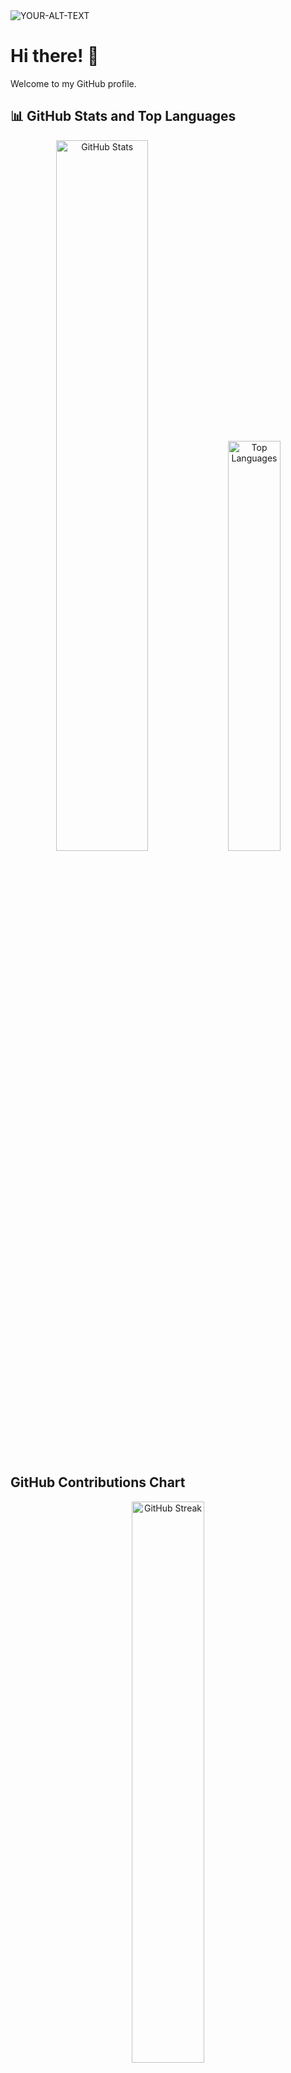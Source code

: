 <picture>
 <source media="(prefers-color-scheme: dark)" srcset="https://user-images.githubusercontent.com/74038190/241765440-80728820-e06b-4f96-9c9e-9df46f0cc0a5.gif">
 <source media="(prefers-color-scheme: light)" srcset="https://user-images.githubusercontent.com/74038190/241765440-80728820-e06b-4f96-9c9e-9df46f0cc0a5.gif">
 <img alt="YOUR-ALT-TEXT" src="https://user-images.githubusercontent.com/74038190/241765440-80728820-e06b-4f96-9c9e-9df46f0cc0a5.gif">
</picture>

# Hi there! 👋

Welcome to my GitHub profile.

## 📊 GitHub Stats and Top Languages

<div align="center">
  <img src="https://github-readme-stats.vercel.app/api?username=sirln&show_icons=true&theme=radical" alt="GitHub Stats" width="54%" />
  <img src="https://github-readme-stats.vercel.app/api/top-langs/?username=sirln&layout=compact&theme=radical" alt="Top Languages" width="41%" />
</div>

## GitHub Contributions Chart

<div align="center">
  <img src="https://github-readme-streak-stats.herokuapp.com/?user=sirln&theme=dark" alt="GitHub Streak" width="48%" />
</div>

## GitHub Views and Stars

![GitHub Views](https://komarev.com/ghpvc/?username=sirln)
![GitHub Stars](https://img.shields.io/github/stars/sirln?style=social)

## 📬 Get in Touch

[![LinkedIn](https://img.shields.io/badge/LinkedIn-Connect-blue?style=for-the-badge&logo=linkedin)](https://www.linkedin.com/in/lawrence-siro-6430b1136/)
[![Twitter](https://img.shields.io/badge/Twitter-Follow-blue?style=for-the-badge&logo=twitter)](https://twitter.com/sir_l_n)
[![Website](https://img.shields.io/badge/Website-Visit-blue?style=for-the-badge&logo=web)](https://www.sirlawren.com)

Feel free to reach out if you have any questions, collaboration ideas, or just want to connect!

---

Thanks for stopping by! ✨
